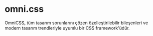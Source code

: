 # omni.css
OmniCSS, tüm tasarım sorunlarını çözen özelleştirilebilir bileşenleri ve modern tasarım trendleriyle uyumlu bir CSS framework'üdür.
